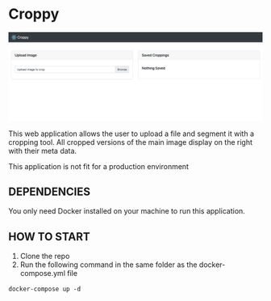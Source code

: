 # Croppy

![Hero Image](screenshot.png)

This web application allows the user to upload a file and segment it with a cropping tool. All cropped versions of the main image display on the right with their meta data.

This application is not fit for a production environment

## DEPENDENCIES

You only need Docker installed on your machine to run this application.

## HOW TO START

1. Clone the repo
2. Run the following command in the same folder as the docker-compose.yml file

```
docker-compose up -d
```
